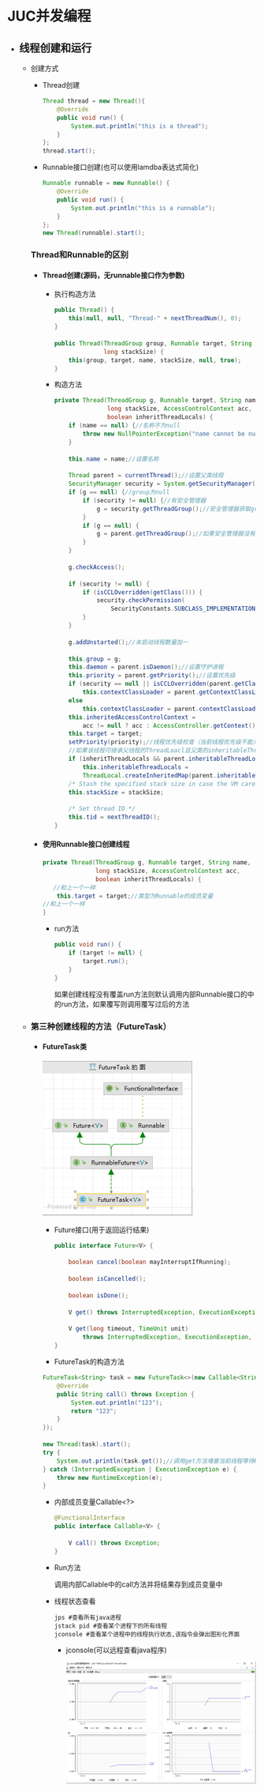 # JUC并发编程

- ## 线程创建和运行

  - 创建方式

    - Thread创建

      ```java
      Thread thread = new Thread(){
          @Override
          public void run() {
              System.out.println("this is a thread");
          }
      };
      thread.start();
      ```

    - Runnable接口创建(也可以使用lamdba表达式简化)

      ```java
      Runnable runnable = new Runnable() {
          @Override
          public void run() {
              System.out.println("this is a runnable");
          }
      };
      new Thread(runnable).start();
      ```

    ### Thread和Runnable的区别

    - #### Thread创建(源码，无runnable接口作为参数)

      - 执行构造方法

        ```java
        public Thread() {
            this(null, null, "Thread-" + nextThreadNum(), 0);
        }
        
        public Thread(ThreadGroup group, Runnable target, String name,
                      long stackSize) {
            this(group, target, name, stackSize, null, true);
        }
        ```

      - 构造方法

        ```java
        private Thread(ThreadGroup g, Runnable target, String name,
                       long stackSize, AccessControlContext acc,
                       boolean inheritThreadLocals) {
            if (name == null) {//名称不为null
                throw new NullPointerException("name cannot be null");
            }
        
            this.name = name;//设置名称
        
            Thread parent = currentThread();//设置父类线程
            SecurityManager security = System.getSecurityManager();//安全管理器
            if (g == null) {//group为null
                if (security != null) {//有安全管理器
                    g = security.getThreadGroup();//安全管理器获取group
                }
                if (g == null) {
                    g = parent.getThreadGroup();//如果安全管理器没有group则从父类线程获取
                }
            }
        
            g.checkAccess();
        
            if (security != null) {
                if (isCCLOverridden(getClass())) {
                    security.checkPermission(
                        SecurityConstants.SUBCLASS_IMPLEMENTATION_PERMISSION);
                }
            }
        
            g.addUnstarted();//未启动线程数量加一
        
            this.group = g;
            this.daemon = parent.isDaemon();//设置守护进程
            this.priority = parent.getPriority();//设置优先级
            if (security == null || isCCLOverridden(parent.getClass()))
                this.contextClassLoader = parent.getContextClassLoader();
            else
                this.contextClassLoader = parent.contextClassLoader;
            this.inheritedAccessControlContext =
                acc != null ? acc : AccessController.getContext();
            this.target = target;
            setPriority(priority);//线程优先级检查（当前线程优先级不能大于线程组（如果有的话）的最大优先级）
            //如果该线程可继承父线程的ThreadLoacl且父类的inheritableThreadLocals不为空则设置子线程的inheritThreadLocals
            if (inheritThreadLocals && parent.inheritableThreadLocals != null)
                this.inheritableThreadLocals =
                ThreadLocal.createInheritedMap(parent.inheritableThreadLocals);
            /* Stash the specified stack size in case the VM cares */
            this.stackSize = stackSize;
        
            /* Set thread ID */
            this.tid = nextThreadID();
        }
        ```

    - #### 使用Runnable接口创建线程

      ```java
      private Thread(ThreadGroup g, Runnable target, String name,
                     long stackSize, AccessControlContext acc,
                     boolean inheritThreadLocals) {
         //和上一个一样
          this.target = target;//类型为Runnable的成员变量
      //和上一个一样
      }
      ```

      - run方法

        ```java
        public void run() {
            if (target != null) {
                target.run();
            }
        }
        
        ```

        如果创建线程没有覆盖run方法则默认调用内部Runnable接口的中的run方法，如果覆写则调用覆写过后的方法

  - ### 第三种创建线程的方法（FutureTask）

    - #### FutureTask类

      ![image-20221103145842391](JUC并发编程.assets/image-20221103145842391.png)

      - Future接口(用于返回运行结果)

        ```java
        public interface Future<V> {
        
            boolean cancel(boolean mayInterruptIfRunning);
        
            boolean isCancelled();
        
            boolean isDone();
        
            V get() throws InterruptedException, ExecutionException;
        
            V get(long timeout, TimeUnit unit)
                throws InterruptedException, ExecutionException, TimeoutException;
        }
        
        ```

      - FutureTask的构造方法

    
      ```java
      FutureTask<String> task = new FutureTask<>(new Callable<String>() {
          @Override
          public String call() throws Exception {
              System.out.println("123");
              return "123";
          }
      });
      
      new Thread(task).start();
      try {
          System.out.println(task.get());//调用get方法堵塞当前线程等待FutureTask返回结果
      } catch (InterruptedException | ExecutionException e) {
          throw new RuntimeException(e);
      }
      ```
    
      - 内部成员变量Callable<?>
    
        ```java
        @FunctionalInterface
        public interface Callable<V> {
        
            V call() throws Exception;
        }
        ```
    
      - Run方法
    
        调用内部Callable中的call方法并将结果存到成员变量中
    
      - 线程状态查看
    
        ```shell
        jps #查看所有java进程
        jstack pid #查看某个进程下的所有线程
        jconsole #查看某个进程中的线程执行状态,该指令会弹出图形化界面
        ```
    
        - jconsole(可以远程查看java程序)
    
          ![image-20221103152212738](JUC并发编程.assets/image-20221103152212738.png)
    
  
